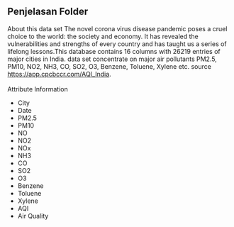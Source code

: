 ## Penjelasan Folder
About this data set
The novel corona virus disease pandemic poses a cruel choice to the world: the society and economy. It has revealed the vulnerabilities and strengths of every country and has taught us a series of lifelong lessons.This database contains 16 columns with 26219 entries of major cities in India. data set concentrate on major air pollutants PM2.5, PM10, NO2, NH3, CO, SO2, O3, Benzene, Toluene, Xylene etc. source https://app.cpcbccr.com/AQI_India.
<br><br>
Attribute Information
- City
- Date
- PM2.5
- PM10
- NO
- NO2
- NOx
- NH3
- CO
- SO2
- O3
- Benzene
- Toluene
- Xylene
- AQI
- Air Quality
